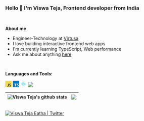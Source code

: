 ### Hello 👋 I'm Viswa Teja, Frontend developer from India

<br />

**About me**
- Engineer-Technology at [Virtusa](https://www.virtusa.com/)
- I love building interactive frontend web apps
- I'm currently learning TypeScript, Web performance
- Ask me about anything [here](https://github.com/vtejaeta/vtejaeta/issues)

<br />

**Languages and Tools:**  

<code><img height="20" src="https://raw.githubusercontent.com/github/explore/80688e429a7d4ef2fca1e82350fe8e3517d3494d/topics/javascript/javascript.png"></code>
<code><img height="20" src="https://raw.githubusercontent.com/github/explore/80688e429a7d4ef2fca1e82350fe8e3517d3494d/topics/typescript/typescript.png"></code>
<code><img height="20" src="https://raw.githubusercontent.com/github/explore/80688e429a7d4ef2fca1e82350fe8e3517d3494d/topics/react/react.png"></code>
<code><img height="20" src="https://raw.githubusercontent.com/reduxjs/redux/master/logo/logo.png"></code>



| <img align="center" src="https://github-readme-stats.vercel.app/api?username=vtejaeta&show_icons=true&include_all_commits=true&theme=buefy&hide_border=true" alt="Viswa Teja's github stats" /> | <img align="center" src="https://github-readme-stats.vercel.app/api/top-langs/?username=vtejaeta&layout=compact&theme=buefy&hide_border=true" /> |
| ------------- | ------------- |


<br />

<a href="https://twitter.com/vtejaeta">
  <img alt="Viswa Teja Eatha | Twitter" width="21px" src="https://raw.githubusercontent.com/anuraghazra/anuraghazra/master/assets/twitter.svg" />
</a>
